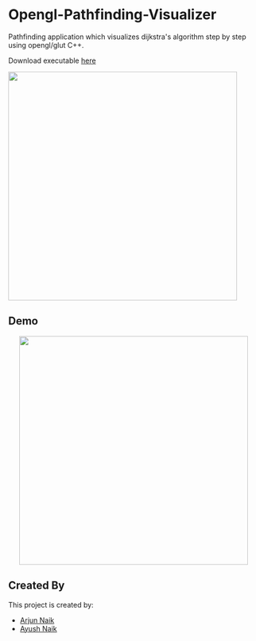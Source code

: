 # Opengl-Pathfinding-Visualizer
Pathfinding application which visualizes dijkstra's algorithm step by step using opengl/glut C++.

Download executable [here](https://github.com/amn-max/Opengl-Pathfinding-Visualizer/blob/master/Debug/graph.exe?raw=true)

<img width="460" src="https://github.com/amn-max/OpenGL-Pathfinding-Visualizer/blob/master/demo/pathfinding_demo.gif?raw=true">

## Demo
<p align="center">
  <img width="460" src="https://github.com/amn-max/OpenGL-Pathfinding-Visualizer/blob/master/demo/pathfinding_demo.gif?raw=true">
</p>

## Created By
This project is created by:
* [Arjun Naik](https://github.com/arjunnaik)
* [Ayush Naik](https://github.com/amn-max)
